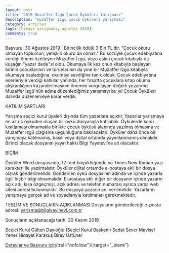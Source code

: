 ```yaml
---
layout: post
title: "2019 Muzaffer İzgü Çocuk Öyküleri Yarışması"
description: "muzaffer izgü çocuk öyküleri yarışması"
category: articles
tags: [hikaye yarışması, ağustos 2019]
comments: true
---
```


Başvuru: 30 Ağustos 2019 . Birincilik ödülü 3 Bin TL'dir.
"Çocuk okuru olmayan toplumun, yetişkin okuru da olmaz."
Bu sözüyle çocuk edebiyatına verdiği önemi özetleyen Muzaffer İzgü, yüzü aşkın çocuk kitabıyla üç kuşağın "yazar dede"si oldu. Okumaya ilk kez onun kitabıyla başlayan birinin çocuklarının ve torunlarının da yine bir Muzaffer İzgü kitabıyla okumaya başladığına, okumayı sevdiğine tanık olduk. 
Çocuk edebiyatına eserleriyle verdiği katkılar yanında, her fırsatta çocuklara kitap okuma alışkanlığının kazandırılmasının önemini vurgulayan değerli yazarımız Muzaffer İzgü'nün adına düzenlediğimiz yarışmayı bu yıl Çocuk Öyküleri dalında düzenlemeye karar verdik.

KATILIM ŞARTLARI

Yarışma seçici kurul üyeleri dışında tüm yazarlara açıktır.
Yazarlar yarışmaya en az üç öyküden oluşan bir öykü dosyasıyla katılabilir.
Öykülerde konu kısıtlaması olmamakla birlikte çocuk öyküsü alanında yazılmış olmasına ve Muzaffer İzgü çizgisine uygunluğuna bakılacaktır.
Öyküler daha önce bir yarışmaya katılmamış, basılı veya dijital ortamda yayımlanmamış olmalıdır.
Birinci olacak dosyanın yayın hakkı Bilgi Yayınevi’ne ait olacaktır.
 
BİÇİM

Öyküler Word dosyasında, 12 font büyüklüğünde ve Times New Roman  yazı karakteri ile yazılmalıdır.
Öyküler dijital ortamda e-postaya ekli bir dosya olarak gönderilmelidir. Gönderilen öykü dosyasının adında ve içinde yazarla ilgili hiçbir bilgi olmamalıdır.
E-postaya ekli diğer bir dosyanın içinde yazarın açık adı, kısa özgeçmişi, açık adresi ve telefon numarası ayrıca varsa web sitesi adresi bulunmalıdır. Bu dosyaya yazarın adı verilmelidir.
Yazarların yarışmaya gerçek ad ve soyadlarıyla katılmaları gerekmektedir.
 
TESLİM VE SONUÇLARIN AÇIKLANMASI
Dosyaların gönderileceği e-posta adresi: yarisma@bilgiyayinevi.com.tr

Sonuçların açıklanacağı tarih: 30 Kasım 2019

Seçici Kurul
Gülten Dayıoğlu (Seçici Kurul Başkanı)
Sedat Sever
Mavisel Yener
Hidayet Karakuş
Biray Üstüner

[Detaylar ve Başvuru için](https://www.bilgiyayinevi.com.tr/2019-muzaffer-izgu-cocuk-oykuleri-yarismasi?utm_source=edebiyatyarismalari.com&utm_medium=affiliate&utm_campaign=cpc){:rel="nofollow"}{:target="_blank"}